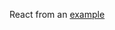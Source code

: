 React from an [example](https://www.syncfusion.com/resources/techportal/details/ebooks/Reactjs_Succinctly?utm_source=devfreebooks&utm_medium=medium&utm_campaign=DevFreeBooks)
